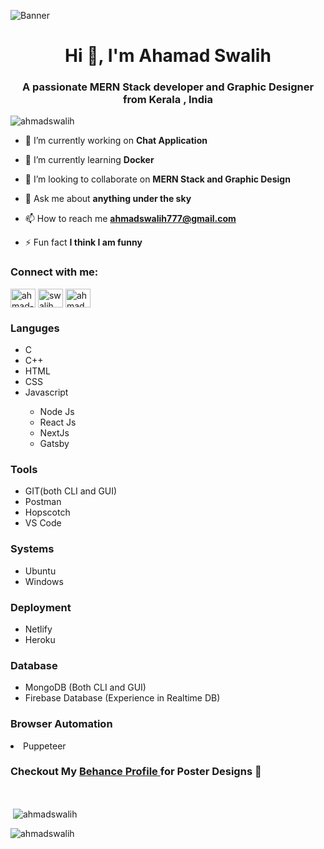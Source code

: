 

![Banner](https://res.cloudinary.com/superfolio/image/upload/v1620689979/68747470733a2f2f692e70696e696d672e636f6d2f6f726967696e616c732f63362f33332f63322f63363333633230656465383266306530636564376435373064626533613166332e676966_yjuh2s.gif)
<h1 align="center">Hi 👋, I'm Ahamad Swalih</h1>
<h3 align="center">A passionate MERN Stack developer and Graphic Designer from Kerala , India</h3>

<p align="left"> <img src="https://komarev.com/ghpvc/?username=ahmadswalih&label=Profile%20views&color=0e75b6&style=flat" alt="ahmadswalih" /> </p>

- 🔭 I’m currently working on **Chat Application**

- 🌱 I’m currently learning **Docker**

- 👯 I’m looking to collaborate on **MERN Stack and Graphic Design**

- 💬 Ask me about **anything under the sky**

- 📫 How to reach me **ahmadswalih777@gmail.com**

- ⚡ Fun fact **I think I am funny**

<h3 align="left">Connect with me:</h3>
<p align="left">
<a href="https://linkedin.com/in/ahmad-swalih-cm-6429881b5" target="blank"><img align="center" src="https://raw.githubusercontent.com/rahuldkjain/github-profile-readme-generator/master/src/images/icons/Social/linked-in-alt.svg" alt="ahmad-swalih-cm-6429881b5" height="30" width="40" /></a>
<a href="https://instagram.com/swalih_ahmd" target="blank"><img align="center" src="https://raw.githubusercontent.com/rahuldkjain/github-profile-readme-generator/master/src/images/icons/Social/instagram.svg" alt="swalih_ahmd" height="30" width="40" /></a>
<a href="https://www.behance.net/ahmadswalihcm" target="blank"><img align="center" src="https://raw.githubusercontent.com/rahuldkjain/github-profile-readme-generator/master/src/images/icons/Social/behance.svg" alt="ahmadswalihcm" height="30" width="40" /></a>
</p>

<h3 font="bold"> Languges </h3>
<ul>
  <li>C</li>
  <li>C++</li>
  <li>HTML</li>
  <li>CSS</li>
  <li>Javascript</li>
  <ul>
  <li>Node Js</li>
  <li>React Js</li>
  <li>NextJs</li>
  <li>Gatsby</li>
  </ul>
</ul>
<h3 font="bold">Tools</h3>
 <ul>
  <li>GIT(both CLI and GUI)</li>
  <li>Postman</li>
  <li>Hopscotch</li>
  <li>VS Code</li>
  </ul>

<h3 font="bold">Systems</h3>
  <ul>
  <li>Ubuntu </li>
  <li>Windows</li>
   </ul>
   
<h3 font="bold">Deployment</h3>
  <ul>
  <li>Netlify </li>
  <li>Heroku</li>
   </ul>
<h3 font="bold">Database</h3>
  <ul>
  <li>MongoDB (Both CLI and GUI)</li>
  <li>Firebase Database (Experience in Realtime DB)</li>
   </ul>
<h3 font="bold">Browser Automation</h3>
<li>Puppeteer</li>

<h3 font="bold">Checkout My <a href="https://www.behance.net/ahmadswalihcm"> Behance Profile </a> for Poster Designs 🤗</h3>
    <br/>
<p>&nbsp;<img align="center" src="https://github-readme-stats.vercel.app/api?username=ahmadswalih&show_icons=true&locale=en" alt="ahmadswalih" /></p>

<p><img align="center" src="https://github-readme-streak-stats.herokuapp.com/?user=ahmadswalih&" alt="ahmadswalih" /></p>

